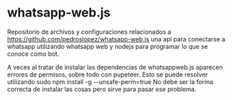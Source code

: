 # whatsapp-web.js
Repositorio de archivos y configuraciones relacionados a https://github.com/pedroslopez/whatsapp-web.js
una api para conectarse a whatsapp utilizando whatsapp web y nodejs para programar lo que se conoce como bot.

A veces al tratar de instalar las dependencias de whatsappweb.js aparecen errores de permisos, sobre todo con pupeteer. Esto se puede resolver utilizando sudo npm install -g --unsafe-perm=true No debe ser la forma correcta de instalar las cosas pero sirve para pasar ese problema.
